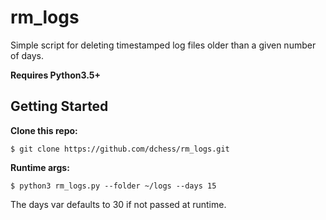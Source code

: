 # rm_logs
Simple script for deleting timestamped log files older than a given number of days.

**Requires Python3.5+**

## Getting Started

**Clone this repo:**

```
$ git clone https://github.com/dchess/rm_logs.git
```

**Runtime args:**

```
$ python3 rm_logs.py --folder ~/logs --days 15
```

The days var defaults to 30 if not passed at runtime.